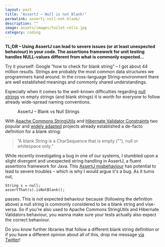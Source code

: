 ```yaml
---
layout: post
title: "AssertJ – Null is not Blank!"
permalink: assertj-null-not-blank/
description: ""
image: assets/images/toilet-rolls.jpg
category: coding
---
```


__TL;DR – Using AssertJ can lead to severe issues (or at least unexpected behaviour) in your code. The assertions framework for unit testing handles NULL-values different from what is commonly expected...__

Try it yourself: Google “how to check for blank string” – I got about 44 million results. Strings are probably the most common data structures we programmers hand around. In the cross-language String-environment there are well established meanings and commonly shared understandings. 

Especially when it comes to the well-known difficulties regarding [null strings](https://josjong.com/2017/10/16/null-vs-empty-strings-why-oracle-was-right-and-apple-is-not/) vs empty strings (and blank strings) it is worth for everyone to follow already wide-spread naming conventions.

<figure>
  <amp-img width="600" height="321" layout="responsive" src="/assets/images/toilet-rolls.jpg"></amp-img>
  <caption>AssertJ – Blank vs Null Strings</caption>
</figure>

With [Apache Commons StringUtils](https://commons.apache.org/proper/commons-lang/apidocs/org/apache/commons/lang3/StringUtils.html#isBlank-java.lang.CharSequence-) and [Hibernate Validator Constraints](https://docs.jboss.org/hibernate/validator/5.4/api/org/hibernate/validator/constraints/NotBlank.html) two popular and [widely adapted](https://mvnrepository.com/artifact/org.apache.commons/commons-lang3/usages) projects already established a de-facto definition for a blank string:

> “A blank String is a CharSequence that is empty (""), null or whitespace only.”

While recently investigating a bug in one of our systems, I stumbled upon a slight divergent and unexpected string handling in AssertJ, a fluent assertions framework for Java. This [AssertJ misbehaviour](https://github.com/joel-costigliola/assertj-core/issues/1069) has potential to lead to severe troubles – which is why I would argue it's a bug. As it turns out,  

```
String s = null;
assertThat(s).isNotBlank();
```

passes. This is not expected behaviour because (following the definition above) a null string is commonly considered to be a blank string and vise-versa. So if you're also used to Apache Commons StringUtils and Hibernate Validators behaviour, you wanna make sure your tests actually also expect the correct behaviour.

Do you know further libraries that follow a different blank string definition or if you have a different opinion about all of this, drop me message [via Twitter](https://www.twitter.com/jbspeakr)!